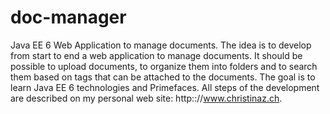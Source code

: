 doc-manager
===========

Java EE 6 Web Application to manage documents.
The idea is to develop from start to end a web application to manage documents. It should be possible to upload documents, to organize them into folders and to search them based on tags that can be attached to the documents.
The goal is to learn Java EE 6 technologies and Primefaces. All steps of the development are described on my personal web site: http:://www.christinaz.ch.